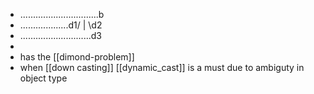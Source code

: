 - ...............................b
- ...................d1/    |    \\d2
- ............................d3
-
- has the [[dimond-problem]]
- when [[down casting]] [[dynamic_cast]] is a must due to ambiguty in object type